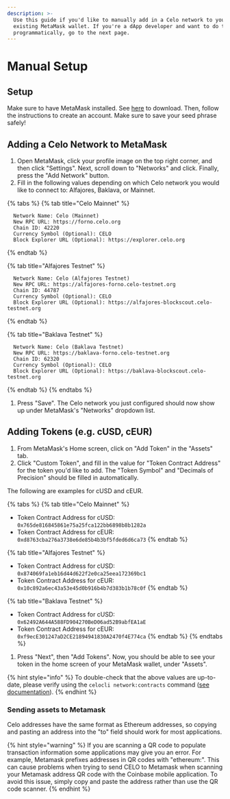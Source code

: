 ```yaml
---
description: >-
  Use this guide if you'd like to manually add in a Celo network to your
  existing MetaMask wallet. If you're a dApp developer and want to do this
  programmatically, go to the next page.
---
```


# Manual Setup

## **Setup**

Make sure to have MetaMask installed. See [here](https://metamask.io/download.html) to download. Then, follow the instructions to create an account. Make sure to save your seed phrase safely!

## **Adding a Celo Network to MetaMask**

1. Open MetaMask, click your profile image on the top right corner, and then click "Settings". Next, scroll down to "Networks" and click. Finally, press the "Add Network" button.
2. Fill in the following values depending on which Celo network you would like to connect to: Alfajores, Baklava, or Mainnet.

{% tabs %}
{% tab title="Celo Mainnet" %}
```text
  Network Name: Celo (Mainnet)
  New RPC URL: https://forno.celo.org
  Chain ID: 42220
  Currency Symbol (Optional): CELO
  Block Explorer URL (Optional): https://explorer.celo.org
```
{% endtab %}

{% tab title="Alfajores Testnet" %}
```text
  Network Name: Celo (Alfajores Testnet)
  New RPC URL: https://alfajores-forno.celo-testnet.org
  Chain ID: 44787
  Currency Symbol (Optional): CELO
  Block Explorer URL (Optional): https://alfajores-blockscout.celo-testnet.org
```
{% endtab %}

{% tab title="Baklava Testnet" %}
```text
  Network Name: Celo (Baklava Testnet)
  New RPC URL: https://baklava-forno.celo-testnet.org
  Chain ID: 62320
  Currency Symbol (Optional): CELO
  Block Explorer URL (Optional): https://baklava-blockscout.celo-testnet.org
```
{% endtab %}
{% endtabs %}

1. Press "Save". The Celo network you just configured should now show up under MetaMask's "Networks" dropdown list.

## **Adding Tokens \(e.g. cUSD, cEUR\)**

1. From MetaMask's Home screen, click on "Add Token" in the "Assets" tab.
2. Click "Custom Token", and fill in the value for "Token Contract Address" for the token you'd like to add. The "Token Symbol" and "Decimals of Precision" should be filled in automatically.

The following are examples for cUSD and cEUR.

{% tabs %}
{% tab title="Celo Mainnet" %}
* Token Contract Address for cUSD: `0x765de816845861e75a25fca122bb6898b8b1282a`
* Token Contract Address for cEUR: `0xd8763cba276a3738e6de85b4b3bf5fded6d6ca73`
{% endtab %}

{% tab title="Alfajores Testnet" %}
* Token Contract Address for cUSD: `0x874069fa1eb16d44d622f2e0ca25eea172369bc1`
* Token Contract Address for cEUR: `0x10c892a6ec43a53e45d0b916b4b7d383b1b78c0f`
{% endtab %}

{% tab title="Baklava Testnet" %}
* Token Contract Address for cUSD: `0x62492A644A588FD904270BeD06ad52B9abfEA1aE`
* Token Contract Address for cEUR: `0xf9ecE301247aD2CE21894941830A2470f4E774ca`
{% endtab %}
{% endtabs %}

1. Press "Next", then "Add Tokens". Now, you should be able to see your token in the home screen of your MetaMask wallet, under "Assets".

{% hint style="info" %}
To double-check that the above values are up-to-date, please verify using the `celocli network:contracts` command \([see documentation](https://docs.celo.org/command-line-interface/commands/network#celocli-network-contracts)\).
{% endhint %}

### Sending assets to Metamask

Celo addresses have the same format as Ethereum addresses, so copying and pasting an address into the "to" field should work for most applications.

{% hint style="warning" %}
If you are scanning a QR code to populate transaction information some applications may give you an error. For example, Metamask prefixes addresses in QR codes with "ethereum:". This can cause problems when trying to send CELO to Metamask when scanning your Metamask address QR code with the Coinbase mobile application. To avoid this issue, simply copy and paste the address rather than use the QR code scanner.
{% endhint %}

